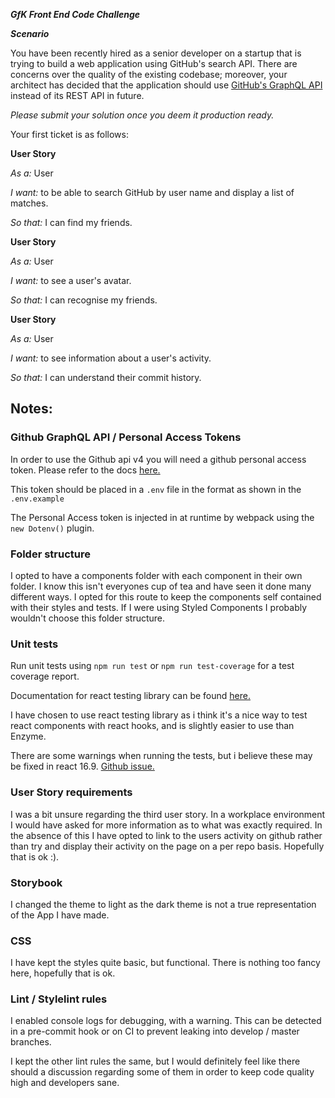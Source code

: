 __*GfK Front End Code Challenge*__

__*Scenario*__

You have been recently hired as a senior developer on a startup that is trying to build a web application using GitHub's search API. There are concerns over the quality of the existing codebase; moreover, your architect has decided that the application should use [GitHub's GraphQL API](https://developer.github.com/v4/) instead of its REST API in future.

*Please submit your solution once you deem it production ready.*

Your first ticket is as follows: 

__User Story__

*As a:* User 

*I want:* to be able to search GitHub by user name and display a list of matches.

*So that:* I can find my friends.


__User Story__

*As a:* User 

*I want:* to see a user's avatar.

*So that:* I can recognise my friends.


__User Story__

*As a:* User 

*I want:* to see information about a user's activity.

*So that:* I can understand their commit history.

## Notes:

### Github GraphQL API / Personal Access Tokens

In order to use the Github api v4 you will need a github personal access token. Please refer to the docs [here.]('https://help.github.com/en/articles/creating-a-personal-access-token-for-the-command-line)

This token should be placed in a `.env` file in the format as shown in the `.env.example`

The Personal Access token is injected in at runtime by webpack using the `new Dotenv()` plugin.

### Folder structure
I opted to have a components folder with each component in their own folder. I know this isn't everyones cup of tea and have seen it done many different ways. I opted for this route to keep the components self contained with their styles and tests. If I were using Styled Components I probably wouldn't choose this folder structure.

### Unit tests

Run unit tests using `npm run test` or `npm run test-coverage` for a test coverage report.

Documentation for react testing library can be found [here.](https://testing-library.com/docs/react-testing-library/intro)

I have chosen to use react testing library as i think it's a nice way to test react components with react hooks, and is slightly easier to use than Enzyme. 

There are some warnings when running the tests, but i believe these may be fixed in react 16.9. [Github issue.](https://github.com/facebook/react/issues/14769#issuecomment-490125342)

### User Story requirements
I was a bit unsure regarding the third user story. In a workplace environment I would have asked for more information as to what was exactly required. In the absence of this I have opted to link to the users activity on github rather than try and display their activity on the page on a per repo basis. Hopefully that is ok :).

### Storybook
I changed the theme to light as the dark theme is not a true representation of the App I have made.

### CSS
I have kept the styles quite basic, but functional. There is nothing too fancy here, hopefully that is ok. 

### Lint / Stylelint rules
I enabled console logs for debugging, with a warning. This can be detected in a pre-commit hook or on CI to prevent leaking into develop / master branches.

I kept the other lint rules the same, but I would definitely feel like there should a discussion regarding some of them in order to keep code quality high and developers sane.
